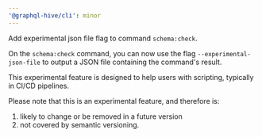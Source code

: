 ```yaml
---
'@graphql-hive/cli': minor
---
```


Add experimental json file flag to command `schema:check`.

On the `schema:check` command, you can now use the flag `--experimental-json-file` to output a JSON file containing the command's result.

This experimental feature is designed to help users with scripting, typically in CI/CD pipelines.

Please note that this is an experimental feature, and therefore is:

1. likely to change or be removed in a future version
2. not covered by semantic versioning.
